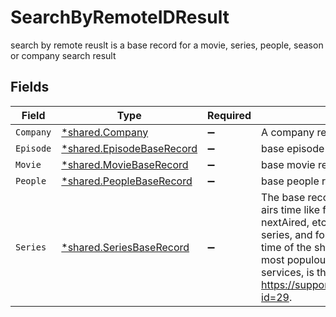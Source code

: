 # SearchByRemoteIDResult

search by remote reuslt is a base record for a movie, series, people, season or company search result


## Fields

| Field                                                                                                                                                                                                                                                                                                                          | Type                                                                                                                                                                                                                                                                                                                           | Required                                                                                                                                                                                                                                                                                                                       | Description                                                                                                                                                                                                                                                                                                                    |
| ------------------------------------------------------------------------------------------------------------------------------------------------------------------------------------------------------------------------------------------------------------------------------------------------------------------------------ | ------------------------------------------------------------------------------------------------------------------------------------------------------------------------------------------------------------------------------------------------------------------------------------------------------------------------------ | ------------------------------------------------------------------------------------------------------------------------------------------------------------------------------------------------------------------------------------------------------------------------------------------------------------------------------ | ------------------------------------------------------------------------------------------------------------------------------------------------------------------------------------------------------------------------------------------------------------------------------------------------------------------------------ |
| `Company`                                                                                                                                                                                                                                                                                                                      | [*shared.Company](../../models/shared/company.md)                                                                                                                                                                                                                                                                              | :heavy_minus_sign:                                                                                                                                                                                                                                                                                                             | A company record                                                                                                                                                                                                                                                                                                               |
| `Episode`                                                                                                                                                                                                                                                                                                                      | [*shared.EpisodeBaseRecord](../../models/shared/episodebaserecord.md)                                                                                                                                                                                                                                                          | :heavy_minus_sign:                                                                                                                                                                                                                                                                                                             | base episode record                                                                                                                                                                                                                                                                                                            |
| `Movie`                                                                                                                                                                                                                                                                                                                        | [*shared.MovieBaseRecord](../../models/shared/moviebaserecord.md)                                                                                                                                                                                                                                                              | :heavy_minus_sign:                                                                                                                                                                                                                                                                                                             | base movie record                                                                                                                                                                                                                                                                                                              |
| `People`                                                                                                                                                                                                                                                                                                                       | [*shared.PeopleBaseRecord](../../models/shared/peoplebaserecord.md)                                                                                                                                                                                                                                                            | :heavy_minus_sign:                                                                                                                                                                                                                                                                                                             | base people record                                                                                                                                                                                                                                                                                                             |
| `Series`                                                                                                                                                                                                                                                                                                                       | [*shared.SeriesBaseRecord](../../models/shared/seriesbaserecord.md)                                                                                                                                                                                                                                                            | :heavy_minus_sign:                                                                                                                                                                                                                                                                                                             | The base record for a series. All series airs time like firstAired, lastAired, nextAired, etc. are in US EST for US series, and for all non-US series, the time of the showâ€™s country capital or most populous city. For streaming services, is the official release time. See https://support.thetvdb.com/kb/faq.php?id=29. |